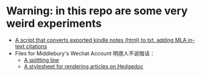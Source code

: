 # Warning: in this repo are some very weird experiments

- [A script that converts exported kindle notes (html) to txt, adding MLA in-text citations](note_converter6.py)
- Files for Middlebury's Wechat Account 明德人不说暗话：
  - [A splitting line](middline.png)
  - [A stylesheet for rendering articles on Hedgedoc](middstyle.css)
